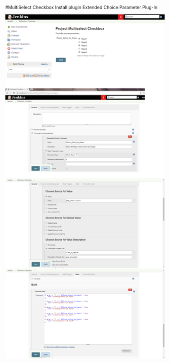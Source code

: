 #MultiSelect Checkbox
Install plugin 	Extended Choice Parameter Plug-In

<img src="../images/Multiselect_checkbox-a.png">

<img src="../images/Multiselect_checkbox-b.png">

<img src="../images/Multiselect_checkbox-c.png">

<img src="../images/Multiselect_checkbox-d.png">

